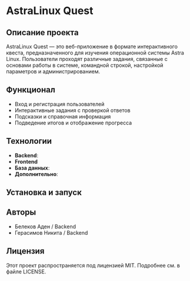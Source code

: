 # AstraLinux Quest

## Описание проекта

AstraLinux Quest — это веб-приложение в формате интерактивного квеста, предназначенного для изучения операционной
системы Astra Linux. Пользователи проходят различные задания, связанные с основами работы в системе, командной строкой,
настройкой параметров и администрированием.

## Функционал

- Вход и регистрация пользователей
- Интерактивные задания с проверкой ответов
- Подсказки и справочная информация
- Подведение итогов и отображение прогресса

## Технологии

- **Backend**:
- **Frontend**
- **База данных**:
- **Дополнительно**: 

## Установка и запуск


## Авторы

- Белеков Аден / Backend 
- Герасимов Никита / Backend

## Лицензия

Этот проект распространяется под лицензией MIT. Подробнее см. в файле LICENSE.

